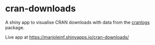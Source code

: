# cran-downloads

A shiny app to visualise CRAN downloads with data from the [cranlogs](https://github.com/metacran/cranlogs) package.

Live app at <https://marjoleinf.shinyapps.io/cran-downloads/>
